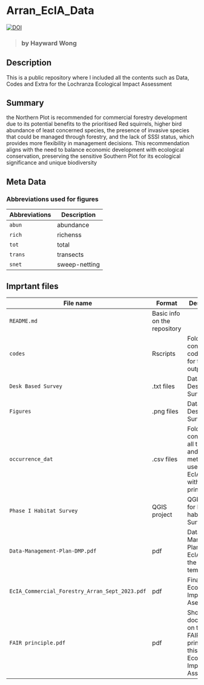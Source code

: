 # Arran_EcIA_Data
[![DOI](https://zenodo.org/badge/DOI/10.5281/zenodo.10294178.svg)](https://doi.org/10.5281/zenodo.10294178)
> ### by Hayward Wong
## Description
This is a public repository where I included all the contents such as Data, Codes and Extra for the Lochranza Ecological Impact Assessment

## Summary
the Northern Plot is recommended for commercial forestry development due to
its potential benefits to the prioritised Red squirrels, higher bird abundance of least
concerned species, the presence of invasive species that could be managed through
forestry, and the lack of SSSI status, which provides more flexibility in management
decisions. This recommendation aligns with the need to balance economic development with
ecological conservation, preserving the sensitive Southern Plot for its ecological significance
and unique biodiversity

## Meta Data
### Abbreviations used for figures
| Abbreviations | Description |
| ---- | ---- |
```abun``` | abundance
```rich``` | richenss
```tot```| total
```trans```| transects
```snet```| sweep-netting

## Imprtant files
| File name | Format | Description |
| ---- | ---- | ---- |
```README.md``` | Basic info on the repository
```codes``` | Rscripts | Folder containing R codes used for the data output
```Desk Based Survey```|.txt files| Data from Desk Based Surveys
```Figures```|.png files| Data from Desk Based Surveys
```occurrence_dat```|.csv files | Folder containing all the data and metadata used for this EcIA comply with FAIR principle
```Phase I Habitat Survey```| QGIS project| QGIS project for Phase I habitat Survey
```Data-Management-Plan-DMP.pdf```| pdf | Data Management Plan of this EcIA using the UKRI template
```EcIA_Commercial_Forestry_Arran_Sept_2023.pdf```| pdf | Final Ecological Impact Asessment
```FAIR principle.pdf```| pdf | Short document on the use of FAIR principle in this Ecological Impact Assessment

